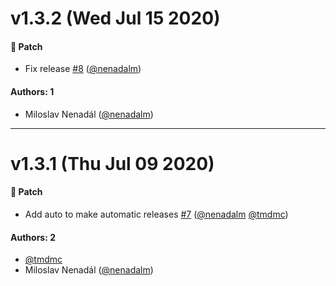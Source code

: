 # v1.3.2 (Wed Jul 15 2020)

#### 🐾 Patch

- Fix release [#8](https://github.com/gisat-panther/ptr-utils/pull/8) ([@nenadalm](https://github.com/nenadalm))

#### Authors: 1

- Miloslav Nenadál ([@nenadalm](https://github.com/nenadalm))

---

# v1.3.1 (Thu Jul 09 2020)

#### 🐾 Patch

- Add auto to make automatic releases [#7](https://github.com/gisat-panther/ptr-utils/pull/7) ([@nenadalm](https://github.com/nenadalm) [@tmdmc](https://github.com/tmdmc))

#### Authors: 2

- [@tmdmc](https://github.com/tmdmc)
- Miloslav Nenadál ([@nenadalm](https://github.com/nenadalm))
